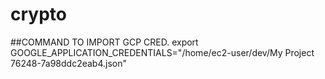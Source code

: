 # crypto

##COMMAND TO IMPORT GCP CRED.
export GOOGLE_APPLICATION_CREDENTIALS="/home/ec2-user/dev/My Project 76248-7a98ddc2eab4.json"

